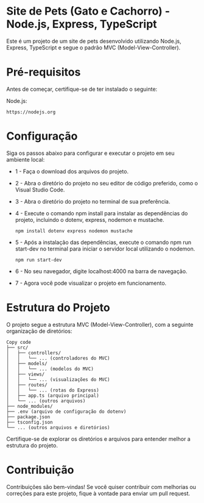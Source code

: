 # Site de Pets (Gato e Cachorro) - Node.js, Express, TypeScript
Este é um projeto de um site de pets desenvolvido utilizando Node.js, Express, TypeScript e segue o padrão MVC (Model-View-Controller).

# Pré-requisitos
Antes de começar, certifique-se de ter instalado o seguinte:

Node.js: 

```https://nodejs.org```
# Configuração
Siga os passos abaixo para configurar e executar o projeto em seu ambiente local:

* 1 - Faça o download dos arquivos do projeto.
* 2 - Abra o diretório do projeto no seu editor de código preferido, como o Visual Studio Code.
* 3 - Abra o diretório do projeto no terminal de sua preferência.
* 4 - Execute o comando npm install para instalar as dependências do projeto, incluindo o dotenv, express, nodemon e mustache.
 
  ```npm install dotenv express nodemon mustache```
* 5 - Após a instalação das dependências, execute o comando npm run start-dev no terminal para iniciar o servidor local utilizando o nodemon.

  ```npm run start-dev```
* 6 - No seu navegador, digite localhost:4000 na barra de navegação.
* 7 - Agora você pode visualizar o projeto em funcionamento.
# Estrutura do Projeto
 O projeto segue a estrutura MVC (Model-View-Controller), com a seguinte organização de diretórios:

```
Copy code
├── src/
│   ├── controllers/
│   │   └── ... (controladores do MVC)
│   ├── models/
│   │   └── ... (modelos do MVC)
│   ├── views/
│   │   └── ... (visualizações do MVC)
│   ├── routes/
│   │   └── ... (rotas do Express)
│   ├── app.ts (arquivo principal)
│   └── ... (outros arquivos)
├── node_modules/
├── .env (arquivo de configuração do dotenv)
├── package.json
├── tsconfig.json
└── ... (outros arquivos e diretórios)
```
Certifique-se de explorar os diretórios e arquivos para entender melhor a estrutura do projeto.

# Contribuição
Contribuições são bem-vindas! Se você quiser contribuir com melhorias ou correções para este projeto, fique à vontade para enviar um pull request.
